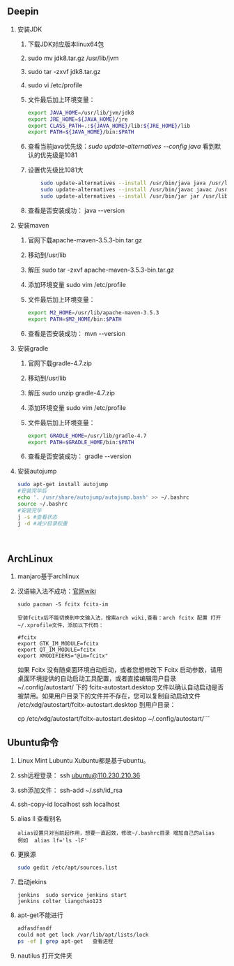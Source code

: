 ## Deepin
1. 安装JDK
    1. 下载JDK对应版本linux64包
    2. sudo mv jdk8.tar.gz /usr/lib/jvm
    3. sudo tar -zxvf jdk8.tar.gz
    4. sudo vi /etc/profile
    5. 文件最后加上环境变量：

        ```bash
        export JAVA_HOME=/usr/lib/jvm/jdk8
        export JRE_HOME=${JAVA_HOME}/jre
        export CLASS_PATH=.:${JAVA_HOME}/lib:${JRE_HOME}/lib
        export PATH=${JAVA_HOME}/bin:$PATH
        ```

    6. 查看当前java优先级：*sudo update-alternatives --config java*  看到默认的优先级是1081
    7. 设置优先级比1081大

        ```bash
            sudo update-alternatives --install /usr/bin/java java /usr/lib/jvm/jdk8/bin/java 3000 
            sudo update-alternatives --install /usr/bin/javac javac /usr/lib/jvm/jdk8/bin/javac 3000 
            sudo update-alternatives --install /usr/bin/jar jar /usr/lib/jvm/jdk8/bin/jar 3000
        ```

    8. 查看是否安装成功： java --version 

2. 安装maven
    1. 官网下载apache-maven-3.5.3-bin.tar.gz
    2. 移动到/usr/lib
    3. 解压  sudo tar -zxvf apache-maven-3.5.3-bin.tar.gz
    4. 添加环境变量 sudo vim /etc/profile
    5. 文件最后加上环境变量：

        ```bash 
        export M2_HOME=/usr/lib/apache-maven-3.5.3
        export PATH=$M2_HOME/bin:$PATH
        ```
    6. 查看是否安装成功： mvn --version

3. 安装gradle
    1. 官网下载gradle-4.7.zip

    2. 移动到/usr/lib

    3. 解压  sudo unzip gradle-4.7.zip

    4. 添加环境变量 sudo vim /etc/profile

    5. 文件最后加上环境变量：

        ```bash 
        export GRADLE_HOME=/usr/lib/gradle-4.7
        export PATH=$GRADLE_HOME/bin:$PATH
        ```

    6. 查看是否安装成功： gradle --version

4. 安装autojump

    ```bash
    sudo apt-get install autojump
    #安装完毕后
    echo '. /usr/share/autojump/autojump.bash' >> ~/.bashrc
    source ~/.bashrc
    #安装完毕
    j -s #查看状态
    j -d #减少目录权重
    ```

    ​

## ArchLinux 
1. manjaro基于archlinux
2. 汉语输入法不成功：[官网wiki](https://wiki.archlinux.org/index.php/Fcitx_(%E7%AE%80%E4%BD%93%E4%B8%AD%E6%96%87))

    ```shell
    sudo pacman -S fcitx fcitx-im

    安装fcitx后不能切换到中文输入法，搜索arch wiki,查看：arch fcitx 配置 打开 ~/.xprofile文件，添加以下代码：

    #fcitx
    export GTK_IM_MODULE=fcitx 
    export QT_IM_MODULE=fcitx 
    export XMODIFIERS="@im=fcitx"
    ```



    如果 Fcitx 没有随桌面环境自动启动，或者您想修改下 Fcitx 启动参数，请用桌面环境提供的自动启动工具配置，或者直接编辑用户目录~/.config/autostart/ 下的 fcitx-autostart.desktop 文件以确认自动启动是否被禁用。如果用户目录下的文件并不存在，您可以复制自动启动文件 /etc/xdg/autostart/fcitx-autostart.desktop 到用户目录：

    cp /etc/xdg/autostart/fcitx-autostart.desktop  ~/.config/autostart/
    ​```


## Ubuntu命令
1. Linux Mint  Lubuntu Xubuntu都是基于ubuntu。
2. ssh远程登录： ssh ubuntu@110.230.210.36
3. ssh添加文件： ssh-add ~/.ssh/id_rsa
4. ssh-copy-id localhost   ssh localhost

5. alias ll 查看别名

    ```shell
    alias设置只对当前起作用，想要一直起效，修改~/.bashrc目录 增加自己的alias
    例如  alias lf='ls -lF'
    ```

6. 更换源

    ```bash
    sudo gedit /etc/apt/sources.list
    ```

7. 启动jekins

    ```shell
    jenkins  sudo service jenkins start
    jenkins colter liangchao123
    ```

8. apt-get不能进行

    ```bash
    adfasdfasdf
    could not get lock /var/lib/apt/lists/lock
    ps -ef | grep apt-get   查看进程
    ```

9. nautilus 打开文件夹
